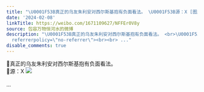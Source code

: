```yaml
---
title: "\U0001F53B真正的乌友朱利安对西尔斯基抱有负面看法。 \U0001F53B源：X [图片]"
date: '2024-02-08'
linkTitle: https://weibo.com/1671109627/NFFEr0V8y
source: 包容万物恒河水的微博
description: "\U0001F53B真正的乌友朱利安对西尔斯基抱有负面看法。 <br>\U0001F53B源：X <img style=\"\" src=\"https://tvax1.sinaimg.cn/large/639b1bfbly1hmmkkgoilgj20gz0jdn2a.jpg\"
  referrerpolicy=\"no-referrer\"><br><br> ..."
disable_comments: true
---
```

🔻真正的乌友朱利安对西尔斯基抱有负面看法。 <br>🔻源：X <img style="" src="https://tvax1.sinaimg.cn/large/639b1bfbly1hmmkkgoilgj20gz0jdn2a.jpg" referrerpolicy="no-referrer"><br><br> ...